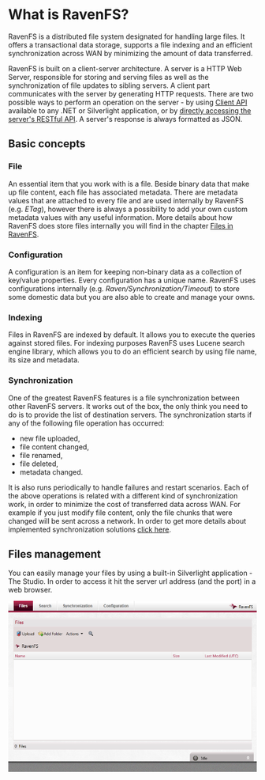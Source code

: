 ﻿# What is RavenFS?

RavenFS is a distributed file system designated for handling large files. It offers a transactional data storage, supports a file indexing and an efficient synchronization across WAN by minimizing the amount of data transferred.

RavenFS is built on a client-server architecture. A server is a HTTP Web Server, responsible for storing and serving files as well as the synchronization of file updates to sibling servers. A client part communicates with the server by generating HTTP requests. There are two possible ways to perform an operation on the server - by using [Client API](../client-api) available to any .NET or Silverlight application, or by [directly accessing the server's RESTful API](../http-api). A server's response is always formatted as JSON.

## Basic concepts

### File

An essential item that you work with is a file. Beside binary data that make up file content, each file has associated metadata. There are metadata values that are attached to every file and are used internally by RavenFS (e.g. *ETag*), however there is always a possibility to add your own custom metadata values with any useful information. More details about how RavenFS does store files internally you will find in the chapter [Files in RavenFS](files-in-ravenfs).

### Configuration

A configuration is an item for keeping non-binary data as a collection of key/value properties. Every configuration has a unique name. RavenFS uses configurations internally (e.g. _Raven/Synchronization/Timeout_) to store some domestic data but you are also able to create and manage your owns.

### Indexing

Files in RavenFS are indexed by default. It allows you to execute the queries against stored files. For indexing purposes RavenFS uses Lucene search engine library, which allows you to do an efficient search by using file name, its size and metadata.

### Synchronization

One of the greatest RavenFS features is a file synchronization between other RavenFS servers. It works out of the box, the only think you need to do is to provide the list of destination servers. The synchronization starts if any of the following file operation has occurred:

* new file uploaded,
* file content changed,
* file renamed,
* file deleted,
* metadata changed.

It is also runs periodically to handle failures and restart scenarios. Each of the above operations is related with a different kind of synchronization work, in order to minimize the cost of transferred data across WAN. For example if you just modify file content, only the file chunks that were changed will be sent across a network. In order to get more details about implemented synchronization solutions [click here](../synchronization/how-it-works).

## Files management

You can easily manage your files by using a built-in Silverlight application - The Studio. In order to access it hit the server url address (and the port) in a web browser.

![Figure 1: The Studio UI](images\studio-main.png)